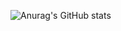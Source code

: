 ![Anurag's GitHub stats](https://github-readme-stats.vercel.app/api?username=Ahmet-Kirmizi&show_icons=true&theme=radical)
